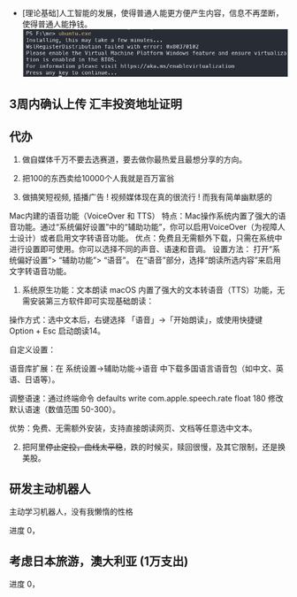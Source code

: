 
- [理论基础]人工智能的发展，使得普通人能更方便产生内容，信息不再垄断，使得普通人能挣钱。
![](images/2025-01-24-14-21-29.png)

## 3周内确认上传 汇丰投资地址证明

## 代办
1. 做自媒体千万不要去选赛道，要去做你最热爱且最想分享的方向。

2. 把100的东西卖给10000个人我就是百万富翁

6. 做搞笑短视频, 插播广告 ! 视频媒体现在真的很流行 ! 而我有简单幽默感的

Mac内建的语音功能（VoiceOver 和 TTS）
特点：Mac操作系统内置了强大的语音功能。通过“系统偏好设置”中的“辅助功能”，你可以启用VoiceOver（为视障人士设计）或者启用文字转语音功能。
优点：免费且无需额外下载，只需在系统中进行设置即可使用。你可以选择不同的声音、语速和音调。
设置方法：
打开“系统偏好设置”> “辅助功能”> “语音”。
在“语音”部分，选择“朗读所选内容”来启用文字转语音功能。

1. 系统原生功能：文本朗读
macOS 内置了强大的文本转语音（TTS）功能，无需安装第三方软件即可实现基础朗读：

操作方式：选中文本后，右键选择 「语音」→「开始朗读」，或使用快捷键 Option + Esc 启动朗读14。

自定义设置：

语音库扩展：在 系统设置→辅助功能→语音 中下载多国语言语音包（如中文、英语、日语等）。

调整语速：通过终端命令 defaults write com.apple.speech.rate float 180 修改默认语速（数值范围 50-300）。

优势：免费、无需额外安装，支持直接朗读网页、文档等任意选中文本。

2.  把阿里~~停止定投，曲线太平稳~~，跌的时候买，赎回很慢，及其它限制，还是换美股。

## 研发主动机器人
主动学习机器人，没有我懒惰的性格

进度 0，

## 考虑日本旅游，澳大利亚 (1万支出)

进度 0，

